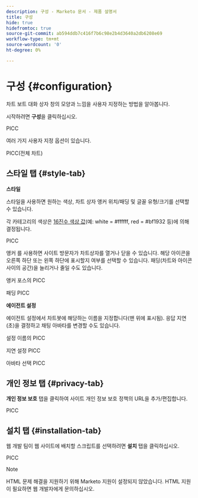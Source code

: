```yaml
---
description: 구성 - Marketo 문서 - 제품 설명서
title: 구성
hide: true
hidefromtoc: true
source-git-commit: ab594ddb7c416f7b6c98e2b4d3640a2db6208e69
workflow-type: tm+mt
source-wordcount: '0'
ht-degree: 0%

---
```


# 구성 {#configuration}

차트 보트 대화 상자 창의 모양과 느낌을 사용자 지정하는 방법을 알아봅니다.

시작하려면 **구성**&#x200B;을 클릭하십시오.

PICC

여러 가지 사용자 지정 옵션이 있습니다.

PICC(전체 차트)

## 스타일 탭 {#style-tab}

**스타일**

스타일을 사용하면 원하는 색상, 차트 상자 앵커 위치/패딩 및 글꼴 유형/크기를 선택할 수 있습니다.

각 카테고리의 색상은 [16진수 색상 값](https://color.adobe.com/create/color-wheel)(예: white = #ffffff, red = #bf1932 등)에 의해 결정됩니다.

PICC

앵커 를 사용하면 사이트 방문자가 차트상자를 열거나 닫을 수 있습니다. 해당 아이콘을 오른쪽 하단 또는 왼쪽 하단에 표시할지 여부를 선택할 수 있습니다. 패딩(차트와 아이콘 사이의 공간)을 늘리거나 줄일 수도 있습니다.

앵커 포스의 PICC

패딩 PICC

**에이전트 설정**

에이전트 설정에서 차트봇에 해당하는 이름을 지정합니다(맨 위에 표시됨). 응답 지연(초)을 결정하고 채팅 아바타를 변경할 수도 있습니다.

설정 이름의 PICC

지연 설정 PICC

아바타 선택 PICC

## 개인 정보 탭 {#privacy-tab}

**개인 정보 보호** 탭을 클릭하여 사이트 개인 정보 보호 정책의 URL을 추가/편집합니다.

PICC

## 설치 탭 {#installation-tab}

웹 개발 팀이 웹 사이트에 배치할 스크립트를 선택하려면 **설치** 탭을 클릭하십시오.

PICC

>[!NOTE]
>
>HTML 문제 해결을 지원하기 위해 Marketo 지원이 설정되지 않았습니다. HTML 지원이 필요하면 웹 개발자에게 문의하십시오.
